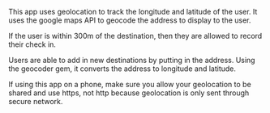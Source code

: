 This app uses geolocation to track the longitude and latitude of the user. 
It uses the google maps API to geocode the address to display to the user.

If the user is within 300m of the destination, then they are allowed to record their check in.

Users are able to add in new destinations by putting in the address. Using the geocoder gem,
it converts the address to longitude and latitude.

If using this app on a phone, make sure you allow your geolocation to be shared
and use https, not http because geolocation is only sent through secure network.
